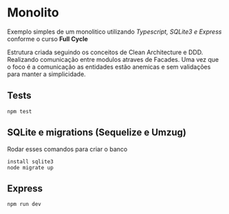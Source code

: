 # Monolito

Exemplo simples de um monolitico utilizando *Typescript, SQLite3 e Express* conforme o curso **Full Cycle**

Estrutura criada seguindo os conceitos de Clean Architecture e DDD. Realizando comunicação entre modulos atraves de Facades.
Uma vez que o foco é a comunicação as entidades estão anemicas e sem validações para manter a simplicidade.

## Tests

```
npm test
```

## SQLite e migrations (Sequelize e Umzug)

Rodar esses comandos para criar o banco
```
install sqlite3
node migrate up
```

## Express

```
npm run dev
````
